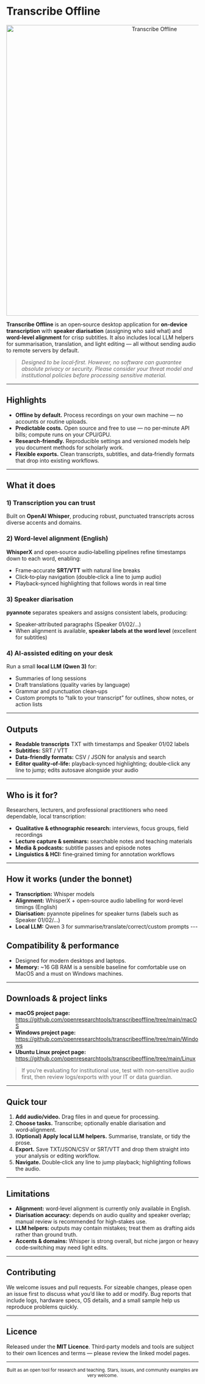 # Transcribe Offline

<p align="center">
  <img src="https://github.com/user-attachments/assets/9b133851-6849-42fd-8d0e-a5cbc60b7e35" width="760" alt="Transcribe Offline">
</p>

**Transcribe Offline** is an open‑source desktop application for **on‑device transcription** with **speaker diarisation** (assigning who said what) and **word‑level alignment** for crisp subtitles. It also includes local LLM helpers for summarisation, translation, and light editing — all without sending audio to remote servers by default.

> *Designed to be local‑first. However, no software can guarantee absolute privacy or security. Please consider your threat model and institutional policies before processing sensitive material.*

---

## Highlights

- **Offline by default.** Process recordings on your own machine — no accounts or routine uploads.  
- **Predictable costs.** Open source and free to use — no per‑minute API bills; compute runs on your CPU/GPU.  
- **Research‑friendly.** Reproducible settings and versioned models help you document methods for scholarly work.  
- **Flexible exports.** Clean transcripts, subtitles, and data‑friendly formats that drop into existing workflows.

---

## What it does

### 1) Transcription you can trust
Built on **OpenAI Whisper**, producing robust, punctuated transcripts across diverse accents and domains.

### 2) Word‑level alignment (English)
**WhisperX** and open‑source audio‑labelling pipelines refine timestamps down to each word, enabling:

- Frame‑accurate **SRT/VTT** with natural line breaks  
- Click‑to‑play navigation (double‑click a line to jump audio)  
- Playback‑synced highlighting that follows words in real time

### 3) Speaker diarisation
**pyannote** separates speakers and assigns consistent labels, producing:

- Speaker‑attributed paragraphs (Speaker 01/02/…)  
- When alignment is available, **speaker labels at the word level** (excellent for subtitles)

### 4) AI‑assisted editing on your desk
Run a small **local LLM (Qwen 3)** for:

- Summaries of long sessions  
- Draft translations (quality varies by language)  
- Grammar and punctuation clean‑ups  
- Custom prompts to “talk to your transcript” for outlines, show notes, or action lists  

---

## Outputs

- **Readable transcripts** TXT with timestamps and Speaker 01/02 labels  
- **Subtitles:** SRT / VTT  
- **Data‑friendly formats:** CSV / JSON for analysis and search  
- **Editor quality‑of‑life:** playback‑synced highlighting; double‑click any line to jump; edits autosave alongside your audio

---

## Who is it for?

Researchers, lecturers, and professional practitioners who need dependable, local transcription:

- **Qualitative & ethnographic research:** interviews, focus groups, field recordings  
- **Lecture capture & seminars:** searchable notes and teaching materials  
- **Media & podcasts:** subtitle passes and episode notes  
- **Linguistics & HCI:** fine‑grained timing for annotation workflows

---

## How it works (under the bonnet)

- **Transcription:** Whisper models  
- **Alignment:** WhisperX + open‑source audio labelling for word‑level timings (English)  
- **Diarisation:** pyannote pipelines for speaker turns (labels such as Speaker 01/02/…)  
- **Local LLM:** Qwen 3 for summarise/translate/correct/custom prompts  ---

## Compatibility & performance

- Designed for modern desktops and laptops.  
- **Memory:** ~16 GB RAM is a sensible baseline for comfortable use on MacOS and a must on Windows machines.

---

## Downloads & project links

- **macOS project page:** <https://github.com/openresearchtools/transcribeoffline/tree/main/macOS>  
- **Windows project page:** <https://github.com/openresearchtools/transcribeoffline/tree/main/Windows>
- **Ubuntu Linux project page:** <https://github.com/openresearchtools/transcribeoffline/tree/main/Linux> 

> If you’re evaluating for institutional use, test with non‑sensitive audio first, then review logs/exports with your IT or data guardian.

---

## Quick tour

1. **Add audio/video.** Drag files in and queue for processing.  
2. **Choose tasks.** Transcribe; optionally enable diarisation and word‑alignment.  
3. **(Optional) Apply local LLM helpers.** Summarise, translate, or tidy the prose.  
4. **Export.** Save TXT/JSON/CSV or SRT/VTT and drop them straight into your analysis or editing workflow.  
5. **Navigate.** Double‑click any line to jump playback; highlighting follows the audio.

---

## Limitations

- **Alignment:** word‑level alignment is currently only available in English.  
- **Diarisation accuracy:** depends on audio quality and speaker overlap; manual review is recommended for high‑stakes use.  
- **LLM helpers:** outputs may contain mistakes; treat them as drafting aids rather than ground truth.  
- **Accents & domains:** Whisper is strong overall, but niche jargon or heavy code‑switching may need light edits.

---

## Contributing

We welcome issues and pull requests. For sizeable changes, please open an issue first to discuss what you’d like to add or modify. Bug reports that include logs, hardware specs, OS details, and a small sample help us reproduce problems quickly.

---

## Licence

Released under the **MIT Licence**. Third‑party models and tools are subject to their own licences and terms — please review the linked model pages.

---

<p align="center">
  <sub>Built as an open tool for research and teaching. Stars, issues, and community examples are very welcome.</sub>
</p>
